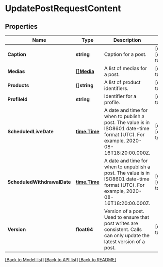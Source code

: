 # UpdatePostRequestContent

## Properties
Name | Type | Description | Notes
------------ | ------------- | ------------- | -------------
**Caption** | **string** | Caption for a post. | [optional] [default to null]
**Medias** | [**[]Media**](Media.md) | A list of medias for a post. | [default to null]
**Products** | **[]string** | A list of product identifiers. | [default to null]
**ProfileId** | **string** | Identifier for a profile. | [default to null]
**ScheduledLiveDate** | [**time.Time**](time.Time.md) | A date and time for when to publish a post. The value is in ISO8601 date-time format (UTC). For example, 2020-08-16T18:20:00.000Z. | [optional] [default to null]
**ScheduledWithdrawalDate** | [**time.Time**](time.Time.md) | A date and time for when to unpublish a post. The value is in ISO8601 date-time format (UTC). For example, 2020-08-16T18:20:00.000Z. | [optional] [default to null]
**Version** | **float64** | Version of a post. Used to ensure that post writes are consistent. Calls can only update the latest version of a post. | [default to null]

[[Back to Model list]](../README.md#documentation-for-models) [[Back to API list]](../README.md#documentation-for-api-endpoints) [[Back to README]](../README.md)

